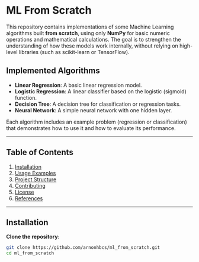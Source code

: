 # ML From Scratch

This repository contains implementations of some Machine Learning algorithms built **from scratch**, using only **NumPy** for basic numeric operations and mathematical calculations. The goal is to strengthen the understanding of how these models work internally, without relying on high-level libraries (such as scikit-learn or TensorFlow).

## Implemented Algorithms

- **Linear Regression**: A basic linear regression model.
- **Logistic Regression**: A linear classifier based on the logistic (sigmoid) function.
- **Decision Tree**: A decision tree for classification or regression tasks.
- **Neural Network**: A simple neural network with one hidden layer.

Each algorithm includes an example problem (regression or classification) that demonstrates how to use it and how to evaluate its performance.

---

## Table of Contents

1. [Installation](#installation)
2. [Usage Examples](#usage-examples)
3. [Project Structure](#project-structure)
4. [Contributing](#contributing)
5. [License](#license)
6. [References](#references)

---

## Installation

**Clone the repository**:

   ```bash
   git clone https://github.com/arnonhbcs/ml_from_scratch.git
   cd ml_from_scratch
